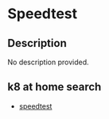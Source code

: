 # Speedtest

## Description

No description provided.

## k8 at home search

- [speedtest](https://nanne.dev/k8s-at-home-search/#/speedtest)
